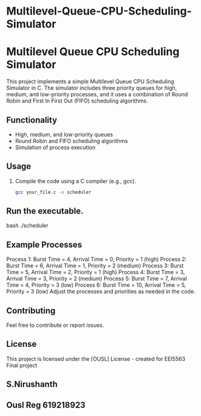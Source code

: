 # Multilevel-Queue-CPU-Scheduling-Simulator
# Multilevel Queue CPU Scheduling Simulator

This project implements a simple Multilevel Queue CPU Scheduling Simulator in C. The simulator includes three priority queues for high, medium, and low-priority processes, and it uses a combination of Round Robin and First In First Out (FIFO) scheduling algorithms.

## Functionality

- High, medium, and low-priority queues
- Round Robin and FIFO scheduling algorithms
- Simulation of process execution

## Usage

1. Compile the code using a C compiler (e.g., gcc).
   ```bash
   gcc your_file.c -o scheduler


## Run the executable.
bash
./scheduler


## Example Processes
Process 1: Burst Time = 4, Arrival Time = 0, Priority = 1 (high)
Process 2: Burst Time = 6, Arrival Time = 1, Priority = 2 (medium)
Process 3: Burst Time = 5, Arrival Time = 2, Priority = 1 (high)
Process 4: Burst Time = 3, Arrival Time = 3, Priority = 2 (medium)
Process 5: Burst Time = 7, Arrival Time = 4, Priority = 3 (low)
Process 6: Burst Time = 10, Arrival Time = 5, Priority = 3 (low)
Adjust the processes and priorities as needed in the code.

## Contributing
Feel free to contribute or report issues.

## License
This project is licensed under the [OUSL] License - created for EEI5563 Final project 

## S.Nirushanth
## Ousl Reg 619218923
